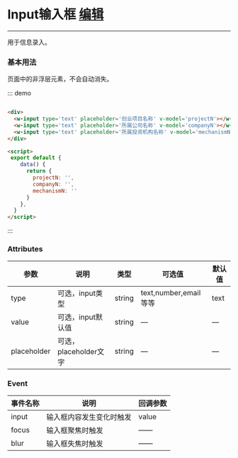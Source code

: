 <script>
 export default {
    data() {
      return {
        projectN: '',
        companyN: '',
        mechanismN: ''
      }
    },
  }
</script>
# Input输入框  <a href='#/update?name=input'>编辑</a>
----
用于信息录入。

### 基本用法
页面中的非浮层元素，不会自动消失。
<div class='dome-alert demo-block'>
  <w-input type='text' placeholder='创业项目名称' v-model='projectN'></w-input>
  <w-input type='text' placeholder='所属公司名称' v-model='companyN'></w-input>
  <w-input type='text' placeholder='所属投资机构名称' v-model='mechanismN'></w-input>
</div>

::: demo
```html

<div>
  <w-input type='text' placeholder='创业项目名称' v-model='projectN'></w-input>
  <w-input type='text' placeholder='所属公司名称' v-model='companyN'></w-input>
  <w-input type='text' placeholder='所属投资机构名称' v-model='mechanismN'></w-input>
</div>

<script>
 export default {
    data() {
      return {
        projectN: '',
        companyN: '',
        mechanismN: ''
      }
    },
  }
</script>

```
:::

### Attributes
| 参数      | 说明                                 | 类型      |   可选值             | 默认值   |
|---------- |------------------------------------  |---------- |--------------------  |--------  |
|type       | 可选，input类型                      |  string   |text,number,email等等 |   text   |
|value      | 可选，input默认值                    |  string   |         —            |    —     |
|placeholder| 可选，placeholder文字                | string    |         —            |    —     |

### Event
| 事件名称      |          说明          | 回调参数   |
|-------------- |------------------------|----------  |
| input         |输入框内容发生变化时触发|   value    |
| focus         |    输入框聚焦时触发    |     ——     |
| blur          |    输入框失焦时触发    |     ——     |